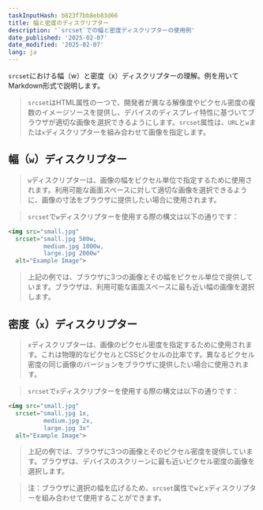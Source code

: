 ```yaml
---
taskInputHash: b823f7bb8eb83d66
title: 幅と密度のディスクリプター
description: '`srcset`での幅と密度ディスクリプターの使用例'
date_published: '2025-02-07'
date_modified: '2025-02-07'
lang: ja
---
```

`srcset`における幅（w）と密度（x）ディスクリプターの理解。例を用いてMarkdown形式で説明します。

> `srcset`はHTML属性の一つで、開発者が異なる解像度やピクセル密度の複数のイメージソースを提供し、デバイスのディスプレイ特性に基づいてブラウザが適切な画像を選択できるようにします。`srcset`属性は、`URL`と`w`または`x`ディスクリプターを組み合わせて画像を指定します。

## 幅（`w`）ディスクリプター

> `w`ディスクリプターは、画像の幅をピクセル単位で指定するために使用されます。利用可能な画面スペースに対して適切な画像を選択できるように、画像の寸法をブラウザに提供したい場合に使用されます。

> `srcset`で`w`ディスクリプターを使用する際の構文は以下の通りです：

```html
<img src="small.jpg"
  srcset="small.jpg 500w,
          medium.jpg 1000w,
          large.jpg 2000w"
  alt="Example Image">
```

> 上記の例では、ブラウザに3つの画像とその幅をピクセル単位で提供しています。ブラウザは、利用可能な画面スペースに最も近い幅の画像を選択します。

## 密度（`x`）ディスクリプター

> `x`ディスクリプターは、画像のピクセル密度を指定するために使用されます。これは物理的なピクセルとCSSピクセルの比率です。異なるピクセル密度の同じ画像のバージョンをブラウザに提供したい場合に使用されます。

> `srcset`で`x`ディスクリプターを使用する際の構文は以下の通りです：

```html
<img src="small.jpg"
  srcset="small.jpg 1x,
          medium.jpg 2x,
          large.jpg 3x"
  alt="Example Image">
```

> 上記の例では、ブラウザに3つの画像とそのピクセル密度を提供しています。ブラウザは、デバイスのスクリーンに最も近いピクセル密度の画像を選択します。

> 注：ブラウザに選択の幅を広げるため、`srcset`属性で`w`と`x`ディスクリプターを組み合わせて使用することができます。
